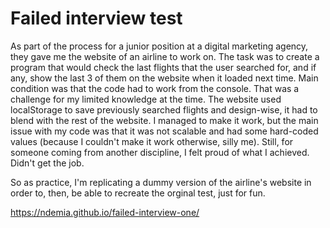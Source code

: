 # Failed interview test
As part of the process for a junior position at a digital marketing agency, they gave me the website of an airline to work on. The task was to create a program that would check the last flights that the user searched for, and if any, show the last 3 of them on the website when it loaded next time. Main condition was that the code had to work from the console. That was a challenge for my limited knowledge at the time. The website used localStorage to save previously searched flights and design-wise, it had to blend with the rest of the website. I managed to make it work, but the main issue with my code was that it was not scalable and had some hard-coded values (because I couldn't make it work otherwise, silly me). Still, for someone coming from another discipline, I felt proud of what I achieved. Didn't get the job.

So as practice, I'm replicating a dummy version of the airline's website in order to, then, be able to recreate the orginal test, just for fun.

https://ndemia.github.io/failed-interview-one/
